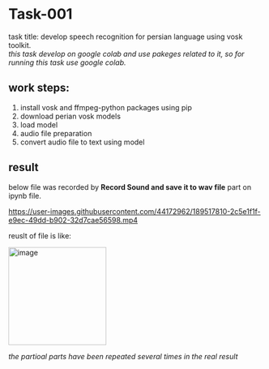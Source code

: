 
# Task-001
task title: develop speech recognition for persian language using vosk toolkit.<br/>
<i>this task develop on google colab and use pakeges related to it, so for running this task use google colab.</i>
## work steps:
1. install vosk and ffmpeg-python packages using pip
2. download perian vosk models
3. load model
4. audio file preparation
5. convert audio file to text using model
## result
below file was recorded by <b>Record Sound and save it to wav file</b> part on ipynb file.</br>

https://user-images.githubusercontent.com/44172962/189517810-2c5e1f1f-e9ec-49dd-b902-32d7cae56598.mp4

reuslt of file is like:</br>

<img width="193" alt="image" src="https://user-images.githubusercontent.com/44172962/189518051-817fb843-4dfa-49af-b792-3443f2dfc9ff.png">

<i>the partioal parts have been repeated several times in the real result</i>
